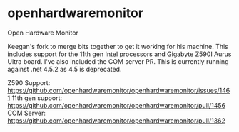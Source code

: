 # openhardwaremonitor
Open Hardware Monitor

Keegan's fork to merge bits together to get it working for his machine. This includes support for the 11th gen Intel processors and Gigabyte Z590I Aurus Ultra board. I've also included the COM server PR. This is currently running against .net 4.5.2 as 4.5 is deprecated.


Z590 Support: https://github.com/openhardwaremonitor/openhardwaremonitor/issues/1461
11th gen support: https://github.com/openhardwaremonitor/openhardwaremonitor/pull/1456
COM Server: https://github.com/openhardwaremonitor/openhardwaremonitor/pull/1362
